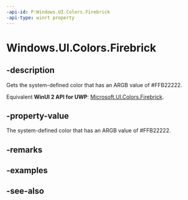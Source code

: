 ```yaml
---
-api-id: P:Windows.UI.Colors.Firebrick
-api-type: winrt property
---
```


<!-- Property syntax
public Windows.UI.Color Firebrick { get; }
-->

# Windows.UI.Colors.Firebrick

## -description

Gets the system-defined color that has an ARGB value of #FFB22222.

Equivalent **WinUI 2 API for UWP**: [Microsoft.UI.Colors.Firebrick](/windows/winui/api/microsoft.ui.colors.firebrick).

## -property-value

The system-defined color that has an ARGB value of #FFB22222.

## -remarks

## -examples

## -see-also
